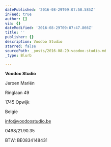 ```yaml
---
datePublished: '2016-08-29T09:07:50.585Z'
inFeed: true
author: []
via: {}
dateModified: '2016-08-29T09:07:47.866Z'
title: ''
publisher: {}
description: Voodoo Studio
starred: false
sourcePath: _posts/2016-08-29-voodoo-studio.md
_type: Blurb

---
```

**Voodoo Studio**

Jeroen Mariën

Ringlaan 49

1745 Opwijk

België

info@voodoostudio.be

0498/21.90.35

BTW: BE0834148431